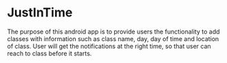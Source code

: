 # JustInTime
The purpose of this android app is to provide users the functionality to add classes with information such as class name, day, day of time and location of class.
User will get the notifications at the right time, so that user can reach to class before it starts. 
